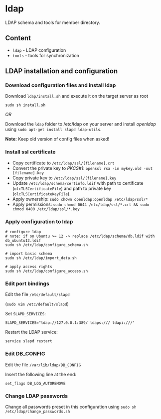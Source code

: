 ldap
====

LDAP schema and tools for member directory.


## Content ##

- `ldap` - LDAP configuration
- `tools` - tools for synchronization

## LDAP installation and configuration ##

### Download configuration files and install ldap

Download `ldap/install.sh` and execute it on the target server as root

    sudo sh install.sh

*OR*

Download the `ldap` folder to /etc/ldap on your server and install *openldap* using `sudo apt-get install slapd ldap-utils`.

**Note:** Keep old version of config files when asked!
    
### Install ssl certificate

- Copy certificate to `/etc/ldap/ssl/[filename].crt`
- Convert the private key to *PKCS#1*: `openssl rsa -in mykey.old -out [filename].key`
- Copy private key to `/etc/ldap/ssl/[filename].key`
- Update `/etc/ldap/schema/certinfo.ldif` with path to certificate (`olcTLSCertificateFile`) and path to private key (`olcTLSCertificateKeyFile`).
- Apply ownership: `sudo chown openldap:openldap /etc/ldap/ssl/*`
- Apply permissions: `sudo chmod 0644 /etc/ldap/ssl/*.crt && sudo chmod 0400 /etc/ldap/ssl/*.key`

### Apply configuration to ldap
    
    # configure ldap
    # note: if on Ubuntu >= 12 -> replace /etc/ldap/schema/db.ldif with db_ubuntu12.ldif
    sudo sh /etc/ldap/configure_schema.sh

    # import basic schema
    sudo sh /etc/ldap/import_data.sh

    # apply access rights
    sudo sh /etc/ldap/configure_access.sh

### Edit port bindings

Edit the file `/etc/default/slapd`

(`sudo vim /etc/default/slapd`)

Set `SLAPD_SERVICES`:

    SLAPD_SERVICES="ldap://127.0.0.1:389/ ldaps:/// ldapi:///"

Restart the LDAP service:

    service slapd restart

### Edit DB_CONFIG

Edit the file `/var/lib/ldap/DB_CONFIG`

Insert the following line at the end:

    set_flags DB_LOG_AUTOREMOVE 

### Change LDAP passwords

Change all passwords preset in this configuration using `sudo sh /etc/ldap/change_passwords.sh`
